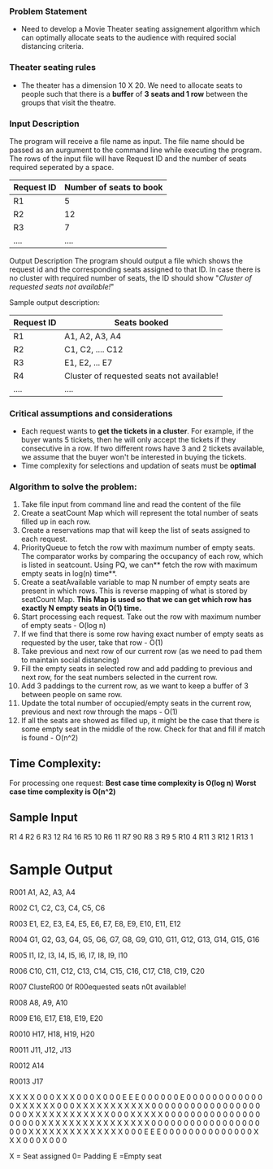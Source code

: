 ### Problem Statement

- Need to develop a Movie Theater seating assignement algorithm which can optimally allocate seats to the audience with required social distancing criteria.

### Theater seating rules

- The theater has a dimension 10 X 20. We need to allocate seats to people such that there is a **buffer** of **3 seats and 1 row** between the groups that visit the theatre.

### Input Description

The program will receive a file name as input. The file name should be passed as an aurgument to the command line while executing the program. The rows of the input file will have Request ID and the number of seats required seperated by a space.

| Request ID | Number of seats to book |
| ---------- | ----------------------- |
| R1         | 5                       |
| R2         | 12                      |
| R3         | 7                       |
| ....       | ....                    |

Output Description
The program should output a file which shows the request id and the corresponding seats assigned to that ID. In case there is no cluster with required number of seats, the ID should show "_Cluster of requested seats not available!_"

Sample output description:

| Request ID | Seats booked                              |
| ---------- | ----------------------------------------- |
| R1         | A1, A2, A3, A4                            |
| R2         | C1, C2, .... C12                          |
| R3         | E1, E2, ... E7                            |
| R4         | Cluster of requested seats not available! |
| ....       | ....                                      |

### Critical assumptions and considerations

- Each request wants to **get the tickets in a cluster**. For example, if the buyer wants 5 tickets, then he will only accept the tickets if they consecutive in a row. If two different rows have 3 and 2 tickets available, we assume that the buyer won't be interested in buying the tickets.
- Time complexity for selections and updation of seats must be **optimal**

### Algorithm to solve the problem:

1. Take file input from command line and read the content of the file
2. Create a seatCount Map which will represent the total number of seats filled up in each row.
3. Create a reservations map that will keep the list of seats assigned to each request.
4. PriorityQueue to fetch the row with maximum number of empty seats. The comparator works by comparing the occupancy of each row, which is listed in seatcount. Using PQ, we can** fetch the row with maximum empty seats in log(n) time**.
5. Create a seatAvailable variable to map N number of empty seats are present in which rows. This is reverse mapping of what is stored by seatCount Map. **This Map is used so that we can get which row has exactly N empty seats in O(1) time.**
6. Start processing each request. Take out the row with maximum number of empty seats - O(log n)
7. If we find that there is some row having exact number of empty seats as requested by the user, take that row - O(1)
8. Take previous and next row of our current row (as we need to pad them to maintain social distancing)
9. Fill the empty seats in selected row and add padding to previous and next row, for the seat numbers selected in the current row.
10. Add 3 paddings to the current row, as we want to keep a buffer of 3 between people on same row.
11. Update the total number of occupied/empty seats in the current row, previous and next row through the maps - O(1)
12. If all the seats are showed as filled up, it might be the case that there is some empty seat in the middle of the row. Check for that and fill if match is found - O(n^2)

## **Time Complexity:**

For processing one request:
**Best case time complexity is O(log n)
Worst case time complexity is O(n^2)**

## Sample Input

R1 4
R2 6
R3 12
R4 16
R5 10
R6 11
R7 90
R8 3
R9 5
R10 4
R11 3
R12 1
R13 1

# Sample Output

R001 A1, A2, A3, A4

R002 C1, C2, C3, C4, C5, C6

R003 E1, E2, E3, E4, E5, E6, E7, E8, E9, E10, E11, E12

R004 G1, G2, G3, G4, G5, G6, G7, G8, G9, G10, G11, G12, G13, G14, G15, G16

R005 I1, I2, I3, I4, I5, I6, I7, I8, I9, I10

R006 C10, C11, C12, C13, C14, C15, C16, C17, C18, C19, C20

R007 ClusteR00 0f R00equested seats n0t available!

R008 A8, A9, A10

R009 E16, E17, E18, E19, E20

R0010 H17, H18, H19, H20

R0011 J11, J12, J13

R0012 A14

R0013 J17

X X X X 0 0 0 X X X 0 0 0 X 0 0 0 E E E
0 0 0 0 0 0 E 0 0 0 0 0 0 0 0 0 0 0 0 0
X X X X X X 0 0 0 X X X X X X X X X X X
0 0 0 0 0 0 0 0 0 0 0 0 0 0 0 0 0 0 0 0
X X X X X X X X X X X X 0 0 0 X X X X X
0 0 0 0 0 0 0 0 0 0 0 0 0 0 0 0 0 0 0 0
X X X X X X X X X X X X X X X X 0 0 0 0
0 0 0 0 0 0 0 0 0 0 0 0 0 0 0 0 X X X X
X X X X X X X X X X 0 0 0 E E E 0 0 0 0
0 0 0 0 0 0 0 0 0 0 X X X 0 0 0 X 0 0 0

X = Seat assigned
0= Padding
E =Empty seat
